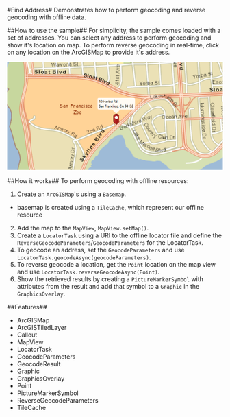 #Find Address#
Demonstrates how to perform geocoding and reverse geocoding with offline data.

##How to use the sample##
For simplicity, the sample comes loaded with a set of addresses. You can select any address to perform geocoding and show it's location on map. To perform reverse geocoding in real-time, click on any location on the ArcGISMap to provide it's address.

![](FindAddress.png)

##How it works##
 To perform geocoding with offline resources:

1. Create an `ArcGISMap`'s using a `Basemap`.
  - basemap is created using a `TileCache`, which represent our offline resource
2. Add the map to the `MapView`, `MapView.setMap()`. 
3. Create a `LocatorTask` using a URI to the offline locator file and define the `ReverseGeocodeParameters`/`GeocodeParameters` for the LocatorTask.
4. To geocode an address, set the `GeocodeParameters` and use `LocatorTask.geocodeAsync(geocodeParameters)`.
5. To reverse geocode a location, get the `Point` location on the map view and use `LocatorTask.reverseGeocodeAsync(Point)`.
6. Show the retrieved results by creating a `PictureMarkerSymbol` with attributes from the result and add that symbol to a `Graphic` in the `GraphicsOverlay`.

##Features##
- ArcGISMap
- ArcGISTiledLayer
- Callout
- MapView
- LocatorTask 
- GeocodeParameters
- GeocodeResult
- Graphic
- GraphicsOverlay
- Point
- PictureMarkerSymbol
- ReverseGeocodeParameters
- TileCache
